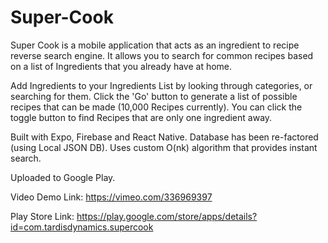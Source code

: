 # Super-Cook 

Super Cook is a mobile application that acts as an ingredient to recipe reverse search engine. It allows you to search for common recipes based on a list of Ingredients that you already have at home. 

Add Ingredients to your Ingredients List by looking through categories, or searching for them. Click the 'Go' button to generate a list of possible recipes that can be made (10,000 Recipes currently). You can click the toggle button to find Recipes that are only one ingredient away. 

Built with Expo, Firebase and React Native. Database has been re-factored (using Local JSON DB). Uses custom O(nk) algorithm that provides instant search. 

Uploaded to Google Play.   

Video Demo Link: https://vimeo.com/336969397

Play Store Link: https://play.google.com/store/apps/details?id=com.tardisdynamics.supercook

